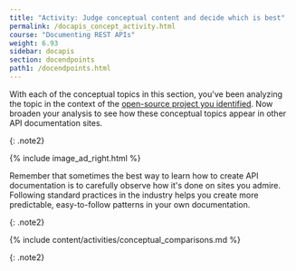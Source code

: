 ```yaml
---
title: "Activity: Judge conceptual content and decide which is best"
permalink: /docapis_concept_activity.html
course: "Documenting REST APIs"
weight: 6.93
sidebar: docapis
section: docendpoints
path1: /docendpoints.html
---
```


With each of the conceptual topics in this section, you've been analyzing the topic in the context of the [open-source project you identified](docapis_find_open_source_project.html). Now broaden your analysis to see how these conceptual topics appear in other API documentation sites.

{: .note2}

{% include image_ad_right.html %}

Remember that sometimes the best way to learn how to create API documentation is to carefully observe how it's done on sites you admire. Following standard practices in the industry helps you create more predictable, easy-to-follow patterns in your own documentation.

{: .note2}

{% include content/activities/conceptual_comparisons.md %}

{: .note2}
